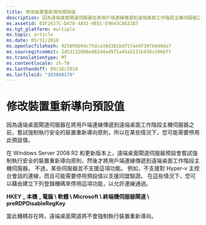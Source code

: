 ```yaml
---
title: 修改裝置重新導向預設值
description: 因為遠端桌面閘道伺服器在將用戶端連線傳遞到遠端桌面工作階段主機伺服器之前，嘗試強制執行安全的裝置重新導向原則，所以在某些情況下，您可能需要停用此預設值。
ms.assetid: 03F2617C-D478-4A51-9EEC-E9643CA831B7
ms.tgt_platform: multiple
ms.topic: article
ms.date: 05/31/2018
ms.openlocfilehash: 925099b94c75dca39d381bdf57ae9730fb840da7
ms.sourcegitcommit: 2d531328b6ed82d4ad971a45a5131b430c5866f7
ms.translationtype: MT
ms.contentlocale: zh-TW
ms.lasthandoff: 09/16/2019
ms.locfileid: "103840176"
---
```

# <a name="modify-device-redirection-default"></a>修改裝置重新導向預設值

因為遠端桌面閘道伺服器在將用戶端連線傳遞到遠端桌面工作階段主機伺服器之前，嘗試強制執行安全的裝置重新導向原則，所以在某些情況下，您可能需要停用此預設值。

在 Windows Server 2008 R2 和更新版本上，遠端桌面閘道伺服器預設會嘗試強制執行安全的裝置重新導向原則，然後才將用戶端連線傳遞到遠端桌面工作階段主機伺服器。 不過，某些伺服器並不支援這項功能。 例如，不支援對 Hyper-v 主控台會話的連線，而且可能需要停用預設值以支援同盟驗證。 在這些情況下，您可以藉由建立下列登錄機碼來停用這項功能，以允許連線通過。

**HKEY \_ 本機 \_ 電腦 \\ 軟體 \\ Microsoft \\ 終端機伺服器閘道 \\ preRDPDisableRegKey**

當此機碼存在時，遠端桌面閘道將不會強制執行裝置重新導向。

 

 




